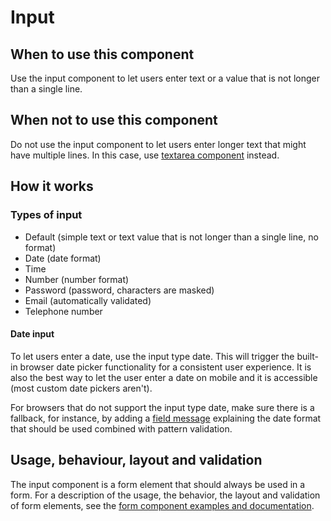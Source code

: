 # Input

## When to use this component

Use the input component to let users enter text or a value that is not longer than a single line.

## When not to use this component

Do not use the input component to let users enter longer text that might have multiple lines. In this case, use <a href="{{path './textarea'}}">textarea component</a> instead.

## How it works

### Types of input

* Default (simple text or text value that is not longer than a single line, no format)
* Date (date format)
* Time
* Number (number format)
* Password (password, characters are masked)
* Email (automatically validated)
* Telephone number

#### Date input

To let users enter a date, use the input type date. This will trigger the built-in browser date picker functionality for a consistent user experience. It is also the best way to let the user enter a date on mobile and it is accessible (most custom date pickers aren't).

For browsers that do not support the input type date, make sure there is a fallback, for instance, by adding a <a href="{{path './field-message'}}">field message</a> explaining the date format that should be used combined with pattern validation.

## Usage, behaviour, layout and validation

The input component is a form element that should always be used in a form. For a description of the usage, the behavior, the layout and validation of form elements, see the <a href="{{path './form'}}">form component examples and documentation</a>.
